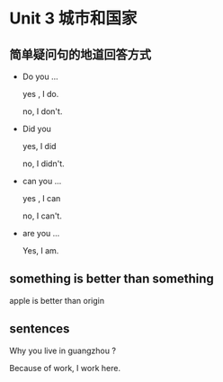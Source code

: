 # Unit 3 城市和国家

## 简单疑问句的地道回答方式

- Do you ...

  yes , I do.

  no, I don't.

- Did you 

  yes, I did

  no, I didn't.

- can you ...

  yes , I can

  no, I can't.

- are you ...

  Yes, I am.



## something is better than something

apple is better than origin

## sentences

Why you live in guangzhou ?

Because of work, I work here.

